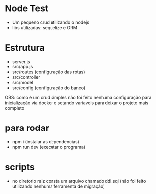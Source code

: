 # Node Test
- Um pequeno crud utilizando o nodejs
- libs utilizadas: sequelize e ORM

# Estrutura
- server.js
- src/app.js
- src/routes (configuração das rotas)
- src/controller
- src/model
- src/config (configuração do banco)

OBS: como é um crud simples não foi feito nenhuma configuração para inicialização via docker e setando variaveis para deixar o projeto mais completo

# para rodar
- npm i (instalar as dependencias)
- npm run dev (executar o programa)

# scripts 
- no diretorio raiz consta um arquivo chamado ddl.sql (não foi feito utilizando nenhuma ferramenta de migração)